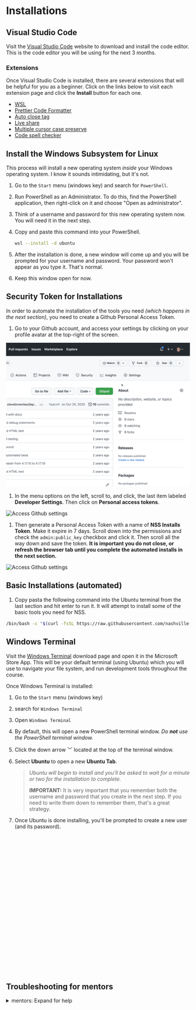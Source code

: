 # Installations

## Visual Studio Code

Visit the [Visual Studio Code](https://code.visualstudio.com/) website to download and install the code editor. This is the code editor you will be using for the next 3 months.

### Extensions

Once Visual Studio Code is installed, there are several extensions that will be helpful for you as a beginner. Click on the links below to visit each extension page and click the **Install** button for each one.

* [WSL](https://marketplace.visualstudio.com/items?itemName=ms-vscode-remote.remote-wsl)
* [Prettier Code Formatter](https://marketplace.visualstudio.com/items?itemName=esbenp.prettier-vscode)
* [Auto close tag](https://marketplace.visualstudio.com/items?itemName=formulahendry.auto-close-tag)
* [Live share](https://marketplace.visualstudio.com/items?itemName=MS-vsliveshare.vsliveshare)
* [Multiple cursor case preserve](https://marketplace.visualstudio.com/items?itemName=Cardinal90.multi-cursor-case-preserve)
* [Code spell checker](https://marketplace.visualstudio.com/items?itemName=streetsidesoftware.code-spell-checker)

## Install the Windows Subsystem for Linux

This process will install a new operating system _inside_ your Windows operating system. I know it sounds intimidating, but it's not.

1. Go to the `Start` menu (windows key) and search for `PowerShell`.
1. Run PowerShell as an Administrator. To do this, find the PowerShell application, then right-click on it and choose "Open as administrator".
1. Think of a username and password for this new operating system now. You will need it in the next step.
1. Copy and paste this command into your PowerShell.

   ```sh
   wsl --install -d ubuntu
   ```

1. After the installation is done, a new window will come up and you will be prompted for your username and password. Your password won't appear as you type it. That's normal.
1. Keep this window open for now.

## Security Token for Installations

In order to automate the installation of the tools you need _(which happens in the next section)_, you need to create a Github Personal Access Token.

1. Go to your Github account, and access your settings by clicking on your profile avatar at the top-right of the screen.

<img src="./images/github-token-access-settings.gif" alt="Access Github settings" width="600px" />

1. In the menu options on the left, scroll to, and click, the last item labeled **Developer Settings**. Then click on **Personal access tokens**.

<img src="./images/github-token-developer-settings.gif" alt="Access Github settings" width="300px" />

1. Then generate a Personal Access Token with a name of **NSS Installs Token**. Make it expire in 7 days. Scroll down into the permissions and check the `admin:public_key` checkbox and click it. Then scroll all the way down and save the token. **It is important you do not close, or refresh the browser tab until you complete the automated installs in the next section.**

<img src="./images/github-token-creating-token.gif" alt="Access Github settings" width="600px" />

## Basic Installations (automated)

1. Copy pasta the following command into the Ubuntu terminal from the last section and hit enter to run it. It will attempt to install some of the basic tools you need for NSS.

```sh
/bin/bash -c "$(curl -fsSL https://raw.githubusercontent.com/nashville-software-school/client-side-mastery/master/book-0-installations/chapters/scripts/installs-wsl.sh)"
```

## Windows Terminal

Visit the [Windows Terminal](https://www.microsoft.com/en-us/p/windows-terminal/9n0dx20hk701?activetab=pivot:overviewtab) download page and open it in the Microsoft Store App. This will be your default terminal (using Ubuntu) which you will use to navigate your file system, and run development tools throughout the course.

Once Windows Terminal is installed:

1. Go to the `Start` menu (windows key)
1. search for `Windows Terminal`
1. Open `Windows Terminal`
1. By default, this will open a new PowerShell terminal window. _Do **not** use the PowerShell terminal window._
1. Click the down arrow <kbd>﹀</kbd> located at the top of the terminal window.
1. Select **Ubuntu** to open a new **Ubuntu Tab**.

   > _Ubuntu will begin to install and you'll be asked to wait for a minute or two for the installation to complete._
   >
   > **IMPORTANT:** It is very important that you remember both the username and password that you create in the next step. If you need to write them down to remember them, that's a great strategy.

1. Once Ubuntu is done installing, you'll be prompted to create a new user (and its password).

<br/>
<br/>
<br/>
<br/>
<br/>
<br/>
<br/>
<br/>
<br/>
<br/>
<br/>
<br/>
<br/>
<br/>
<br/>
<br/>
<br/>
<br/>
<br/>
<br/>
<br/>
<br/>

## Troubleshooting for mentors

<details>
<summary>
mentors: Expand for help
</summary>
If you run into problems during installation, someone on the instruction team will use the following info to help you. You can ignore this section.

For reference, here's the [Microsoft Install WSL instructions](https://docs.microsoft.com/en-us/windows/wsl/install).

### Enable Virtualization

If someone gets the `Please enable the Virtual Machine Platform Windows feature and ensure virtualization is enabled in the BIOS.` message when installing Ubuntu, try the following steps.

1. Open Powershell as admin
1. Run the following commands.
   ```sh
   Enable-WindowsOptionalFeature -Online -FeatureName Microsoft-Windows-Subsystem-Linux
   dism.exe /online /enable-feature /featurename:Microsoft-Windows-Subsystem-Linux /all /norestart
   dism.exe /online /enable-feature /featurename:VirtualMachinePlatform /all /norestart
   ```
1. Have student visit https://aka.ms/wsl2kernel to download and install the Linux kernel update package.
1. Reboot the machine.
1. Uninstall Ubuntu.
1. Install again and see if it fixes it.
</details>
